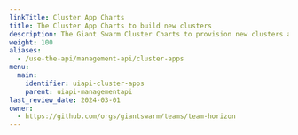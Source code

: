 ```yaml
---
linkTitle: Cluster App Charts
title: The Cluster App Charts to build new clusters
description: The Giant Swarm Cluster Charts to provision new clusters and default components.
weight: 100
aliases:
  - /use-the-api/management-api/cluster-apps
menu:
  main:
    identifier: uiapi-cluster-apps
    parent: uiapi-managementapi
last_review_date: 2024-03-01
owner:
  - https://github.com/orgs/giantswarm/teams/team-horizon
---
```

